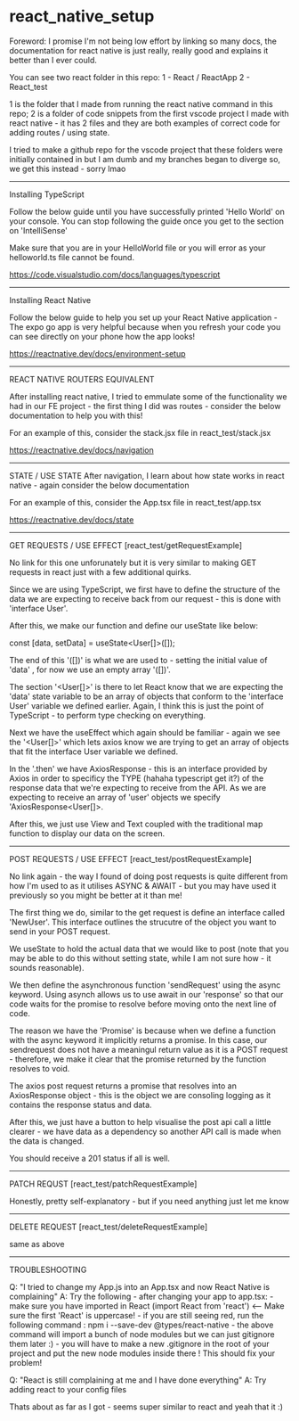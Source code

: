 # react_native_setup


Foreword: I promise I'm not being low effort by linking so many docs, the documentation for react native is just really, really good and explains it better than I ever could.

You can see two react folder in this repo:
1 - React / ReactApp
2 - React_test

1 is the folder that I made from running the react native command in this repo;
2 is a folder of code snippets from the first vscode project I made with react native - it has 2 files and they are both examples of correct code for adding routes / using state.

I tried to make a github repo for the vscode project that these folders were initially contained in but I am dumb and my branches began to diverge so, we get this instead - sorry lmao

----------


Installing TypeScript

Follow the below guide until you have successfully printed 'Hello World' on your console. You can stop following the guide once you get to the section on 'IntelliSense'

 Make sure that you are in your HelloWorld file or you will error as your helloworld.ts file cannot be found.

https://code.visualstudio.com/docs/languages/typescript

------------

Installing React Native

Follow the below guide to help you set up your React Native application - The expo go app is very helpful because when you refresh your code you can see directly on your phone how the app looks!

https://reactnative.dev/docs/environment-setup

------------

REACT NATIVE ROUTERS EQUIVALENT

After installing react native, I tried to emmulate some of the functionality we had in our FE project - the first thing I did was routes - consider the below documentation to help you with this!

For an example of this, consider the stack.jsx file in react_test/stack.jsx

https://reactnative.dev/docs/navigation

-----------

STATE / USE STATE
After navigation, I learn about how state works in react native - again consider the below documentation

For an example of this, consider the App.tsx file in react_test/app.tsx

https://reactnative.dev/docs/state

-----------

GET REQUESTS / USE EFFECT [react_test/getRequestExample]

No link for this one unforunately but it is very similar to making GET requests in react just with a few additional quirks.

Since we are using TypeScript, we first have to define the structure of the data we are expecting to receive back from our request - this is done with 'interface User'.

After this, we make our function and define our useState like below:

const [data, setData] = useState<User[]>([]);

The end of this '([])' is what we are used to - setting the initial value of 'data' , for now we use an empty array '([])'.

The section '<User[]>' is there to let React know that we are expecting the 'data' state variable to be an array of objects that conform to the 'interface User' variable we defined earlier. Again, I think this is just the point of TypeScript - to perform type checking on everything.

Next we have the useEffect which again should be familiar - again we see the '<User[]>' which lets axios know we are trying to get an array of objects that fit the interface User variable we defined. 

In the '.then' we have AxiosResponse - this is an interface provided by Axios in order to specificy the TYPE (hahaha typescript get it?) of the response data that we're expecting to receive from the API. As we are expecting to receive an array of 'user' objects we specify 'AxiosResponse<User[]>.

After this, we just use View and Text coupled with the traditional map function to display our data on the screen.

----------

POST REQUESTS / USE EFFECT [react_test/postRequestExample]

No link again - the way I found of doing post requests is quite different from how I'm used to as it utilises ASYNC & AWAIT - but you may have used it previously so you might be better at it than me!

The first thing we do, similar to the get request is define an interface called 'NewUser'. This interface outlines the strucutre of the object you want to send in your POST request.

We useState to hold the actual data that we would like to post (note that you may be able to do this without setting state, while I am not sure how - it sounds reasonable).

We then define the asynchronous function 'sendRequest' using the async keyword. Using asynch allows us to use await in our 'response' so that our code waits for the promise to resolve before moving onto the next line of code.

The reason we have the 'Promise<void>' is because when we define a function with the async keyword it implicitly returns a promise. In this case, our sendrequest does not have a meaningul return value as it is a POST request - therefore, we make it clear that the promise returned by the function resolves to void.

The axios post request returns a promise that resolves into an AxiosResponse object - this is the object we are consoling logging as it contains the response status and data.

After this, we just have a button to help visualise the post api call a little clearer - we have data as a dependency so another API call is made when the data is changed.

You should receive a 201 status if all is well.


-------------------

PATCH REQUST [react_test/patchRequestExample]

Honestly, pretty self-explanatory - but if you need anything just let me know



-------------------

DELETE REQUEST [react_test/deleteRequestExample]

same as above 

------------------

TROUBLESHOOTING

Q: "I tried to change my App.js into an App.tsx and now React Native is complaining"
A: Try the following - after changing your app to app.tsx:
    - make sure you have imported in React (import React from 'react') <-- Make sure the first 'React' is uppercase!
    - if you are still seeing red, run the following command :  npm i --save-dev @types/react-native
    - the above command will import a bunch of node modules but we can just gitignore them later :)
    - you will have to make a new .gitignore in the root of your project and put the new node modules inside there !
    This should fix your problem!
 

 Q: "React is still complaining at me and I have done everything"
 A: Try adding react to your config files

Thats about as far as I got - seems super similar to react and yeah that it :)
